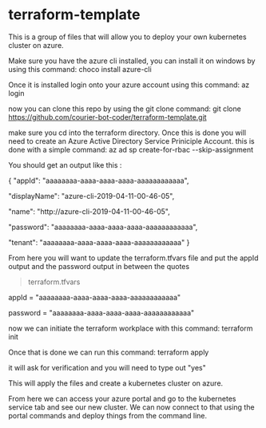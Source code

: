 # terraform-template
This is a group of files that will allow you to deploy your own kubernetes cluster on azure.

Make sure you have the azure cli installed, you can install it on windows by using this command: choco install azure-cli

Once it is installed login onto your azure account using this command: az login

now you can clone this repo by using the git clone command: git clone https://github.com/courier-bot-coder/terraform-template.git

make sure you cd into the terraform directory. Once this is done you will need to create an Azure Active Directory Service Priniciple Account.
this is done with a simple command: az ad sp create-for-rbac --skip-assignment

You should get an output like this :

{
  "appId": "aaaaaaaa-aaaa-aaaa-aaaa-aaaaaaaaaaaa",
  
  "displayName": "azure-cli-2019-04-11-00-46-05",
  
  "name": "http://azure-cli-2019-04-11-00-46-05",
  
  "password": "aaaaaaaa-aaaa-aaaa-aaaa-aaaaaaaaaaaa",
  
  "tenant": "aaaaaaaa-aaaa-aaaa-aaaa-aaaaaaaaaaaa"
}

From here you will want to update the terraform.tfvars file and put the appId output and the password output in between the quotes

> terraform.tfvars
> 
appId    = "aaaaaaaa-aaaa-aaaa-aaaa-aaaaaaaaaaaa"

password = "aaaaaaaa-aaaa-aaaa-aaaa-aaaaaaaaaaaa"


now we can initiate the terraform workplace with this command: terraform init

Once that is done we can run this command: terraform apply

it will ask for verification and you will need to type out "yes"

This will apply the files and create a kubernetes cluster on azure.

From here we can access your azure portal and go to the kubernetes service tab and see our new cluster. We can now connect to that using the portal commands and deploy things from the command line.
